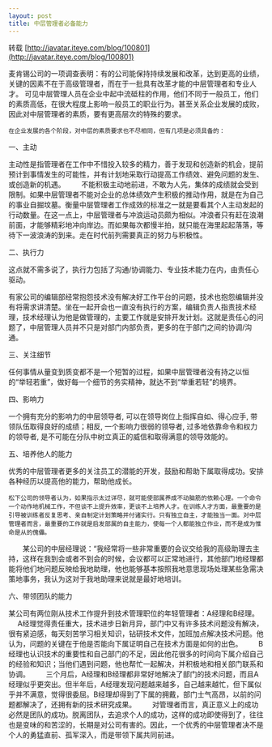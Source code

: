 ```yaml
---
layout: post
title: 中层管理者必备能力
---
```


转载 [http://javatar.iteye.com/blog/100801](http://javatar.iteye.com/blog/100801)

 麦肯锡公司的一项调查表明：有的公司能保持持续发展和改革，达到更高的业绩，关键的因素不在于高级管理者，而在于一批具有改革才能的中层管理者和专业人才。
    可见中层管理人员在企业中起中流砥柱的作用，他们不同于一般员工，他们的素质高低，在很大程度上影响一般员工的职业行为。甚至关系企业发展的成败，因此对中层管理者的素质，要有更高层次的特殊的要求。

    在企业发展的各个阶段，对中层的素质要求也不尽相同，但有几项是必须具备的：


   一、主动


  主动性是指管理者在工作中不惜投入较多的精力，善于发现和创造新的机会，提前预计到事情发生的可能性，并有计划地采取行动提高工作绩效、避免问题的发生、或创造新的机遇。
　　不能积极主动地前进，不敢为人先，集体的成绩就会受到限制。如果中层管理者不能对企业的总体绩效产生积极的推动作用，就是在为自己的事业自掘坟墓。衡量中层管理者工作成效的标准之一就是要看其个人主动发起的行动数量。在这一点上，中层管理者与冲浪运动员颇为相似。冲浪者只有赶在浪潮前面，才能够精彩地冲向岸边。而如果每次都慢半拍，就只能在海里起起落落，等待下一波浪涛的到来。走在时代前列需要真正的努力与积极性。


   二、执行力

   这点就不需多说了，执行力包括了沟通/协调能力、专业技术能力在内，由责任心驱动。


   有家公司的编辑部经常抱怨技术没有解决好工作平台的问题，技术也抱怨编辑并没有将需求讲清楚。坐在一起开会也一直没有执行的方案，编辑负责人指责技术经理，技术经理认为他是做管理的，主要工作就是安排开发计划。这就是责任心的问题了，中层管理人员并不只是对部门内部负责，更多的在于部门之间的协调/沟通。


   三、关注细节


   任何事情从量变到质变都不是一个短暂的过程，如果中层管理者没有持之以恒的“举轻若重”，做好每一个细节的务实精神，就达不到“举重若轻”的境界。


   四、影响力


   一个拥有充分的影响力的中层领导者, 可以在领导岗位上指挥自如、得心应手, 带领队伍取得良好的成绩；相反, 一个影响力很弱的领导者, 过多地依靠命令和权力的领导者, 是不可能在分队中树立真正的威信和取得满意的领导效能的。


   五、培养他人的能力

   优秀的中层管理者更多的关注员工的潜能的开发，鼓励和帮助下属取得成功。安排各种经历以提高他的能力，帮助他成长。


    松下公司的领导者认为，如果指示太过详尽，就可能使部属养成不动脑筋的依赖心理。一个命令一个动作地机械工作，不但谈不上提升效率，更谈不上培养人才。在训练人才方面，最重要的是引导被训练者反复思考、亲自制定计划策略并付诸实行。只有独立自主，才能独当一面。对中层管理者而言，最重要的工作就是启发部属的自主能力，使每一个人都能独立作业，而不是成为惟命是从的傀儡。
　　某公司的中层经理说：“我经常将一些非常重要的会议交给我的高级助理去主持，这样在我到会或者不到会的时候，会议都可以正常地进行，其他部门地经理都能将他们地问题反映给我地助理，他也能够基本按照我地意思现场处理某些急需决策地事务，我认为这对于我地助理来说就是最好地培训。

   六、带领团队的能力


   某公司有两位刚从技术工作提升到技术管理职位的年轻管理者：A经理和B经理。
　 A经理觉得责任重大，技术进步日新月异，部门中又有许多技术问题没有解决，很有紧迫感，每天刻苦学习相关知识，钻研技术文件，加班加点解决技术问题。他认为，问题的关键在于他是否能向下属证明自己在技术方面是如何的出色。
　　B经理也认识技术的重要性和自己部门的不足，因此他花很多的时间向下属介绍自己的经验和知识；当他们遇到问题，他也帮忙一起解决，并积极地和相关部门联系和协调。
　　三个月后，A经理和B经理都非常好地解决了部门的技术问题，而且A经理似乎更突出。但半年后，A经理发现问题越来越多，自己越来越忙，但下属似乎并不满意，觉得很委屈。B经理却得到了下属的拥戴，部门士气高昂，以前的问题都解决了，还拥有新的技术研究成果。
　　对管理者而言，真正意义上的成功必然是团队的成功。脱离团队，去追求个人的成功，这样的成功即使得到了，往往也是变味的和苦涩的，长期是对公司有害的。因此，一个优秀的中层管理者决不是个人的勇猛直前、孤军深入，而是带领下属共同前进。
